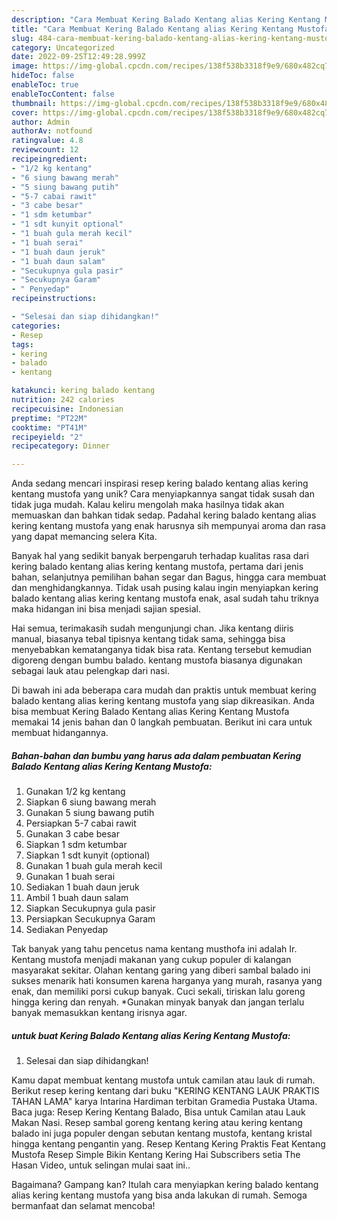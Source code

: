 ```yaml
---
description: "Cara Membuat Kering Balado Kentang alias Kering Kentang Mustofa yang Bisa Manjain Lidah"
title: "Cara Membuat Kering Balado Kentang alias Kering Kentang Mustofa yang Bisa Manjain Lidah"
slug: 484-cara-membuat-kering-balado-kentang-alias-kering-kentang-mustofa-yang-bisa-manjain-lidah
category: Uncategorized
date: 2022-09-25T12:49:28.999Z
image: https://img-global.cpcdn.com/recipes/138f538b3318f9e9/680x482cq70/kering-balado-kentang-alias-kering-kentang-mustofa-foto-resep-utama.jpg
hideToc: false
enableToc: true
enableTocContent: false
thumbnail: https://img-global.cpcdn.com/recipes/138f538b3318f9e9/680x482cq70/kering-balado-kentang-alias-kering-kentang-mustofa-foto-resep-utama.jpg
cover: https://img-global.cpcdn.com/recipes/138f538b3318f9e9/680x482cq70/kering-balado-kentang-alias-kering-kentang-mustofa-foto-resep-utama.jpg
author: Admin
authorAv: notfound
ratingvalue: 4.8
reviewcount: 12
recipeingredient:
- "1/2 kg kentang"
- "6 siung bawang merah"
- "5 siung bawang putih"
- "5-7 cabai rawit"
- "3 cabe besar"
- "1 sdm ketumbar"
- "1 sdt kunyit optional"
- "1 buah gula merah kecil"
- "1 buah serai"
- "1 buah daun jeruk"
- "1 buah daun salam"
- "Secukupnya gula pasir"
- "Secukupnya Garam"
- " Penyedap"
recipeinstructions:

- "Selesai dan siap dihidangkan!"
categories:
- Resep
tags:
- kering
- balado
- kentang

katakunci: kering balado kentang 
nutrition: 242 calories
recipecuisine: Indonesian
preptime: "PT22M"
cooktime: "PT41M"
recipeyield: "2"
recipecategory: Dinner

---
```





Anda sedang mencari inspirasi resep kering balado kentang alias kering kentang mustofa yang unik? Cara menyiapkannya sangat tidak susah dan tidak juga mudah. Kalau keliru mengolah maka hasilnya tidak akan memuaskan dan bahkan tidak sedap. Padahal kering balado kentang alias kering kentang mustofa yang enak harusnya sih mempunyai aroma dan rasa yang dapat memancing selera Kita.





Banyak hal yang sedikit banyak berpengaruh terhadap kualitas rasa dari kering balado kentang alias kering kentang mustofa, pertama dari jenis bahan, selanjutnya pemilihan bahan segar dan Bagus, hingga cara membuat dan menghidangkannya. Tidak usah pusing kalau ingin menyiapkan kering balado kentang alias kering kentang mustofa enak,      asal sudah tahu triknya maka hidangan ini bisa menjadi sajian spesial.














Hai semua, terimakasih sudah mengunjungi chan. Jika kentang diiris manual, biasanya tebal tipisnya kentang tidak sama, sehingga bisa menyebabkan kematanganya tidak bisa rata. Kentang tersebut kemudian digoreng dengan bumbu balado. kentang mustofa biasanya digunakan sebagai lauk atau pelengkap dari nasi.






Di bawah ini ada beberapa cara mudah dan praktis untuk membuat kering balado kentang alias kering kentang mustofa yang siap dikreasikan. Anda bisa membuat Kering Balado Kentang alias Kering Kentang Mustofa memakai 14 jenis bahan dan 0 langkah pembuatan. Berikut ini cara untuk membuat hidangannya.

<!--inarticleads1-->

##### Bahan-bahan dan bumbu yang harus ada dalam pembuatan Kering Balado Kentang alias Kering Kentang Mustofa:

1. Gunakan 1/2 kg kentang
1. Siapkan 6 siung bawang merah
1. Gunakan 5 siung bawang putih
1. Persiapkan 5-7 cabai rawit
1. Gunakan 3 cabe besar
1. Siapkan 1 sdm ketumbar
1. Siapkan 1 sdt kunyit (optional)
1. Gunakan 1 buah gula merah kecil
1. Gunakan 1 buah serai
1. Sediakan 1 buah daun jeruk
1. Ambil 1 buah daun salam
1. Siapkan Secukupnya gula pasir
1. Persiapkan Secukupnya Garam
1. Sediakan  Penyedap


Tak banyak yang tahu pencetus nama kentang musthofa ini adalah Ir. Kentang mustofa menjadi makanan yang cukup populer di kalangan masyarakat sekitar. Olahan kentang garing yang diberi sambal balado ini sukses menarik hati konsumen karena harganya yang murah, rasanya yang enak, dan memiliki porsi cukup banyak. Cuci sekali, tiriskan lalu goreng hingga kering dan renyah. *Gunakan minyak banyak dan jangan terlalu banyak memasukkan kentang irisnya agar. 

<!--inarticleads2-->

#####  untuk buat Kering Balado Kentang alias Kering Kentang Mustofa:


1. Selesai dan siap dihidangkan!

Kamu dapat membuat kentang mustofa untuk camilan atau lauk di rumah. Berikut resep kering kentang dari buku &#34;KERING KENTANG LAUK PRAKTIS TAHAN LAMA&#34; karya Intarina Hardiman terbitan Gramedia Pustaka Utama. Baca juga: Resep Kering Kentang Balado, Bisa untuk Camilan atau Lauk Makan Nasi. Resep sambal goreng kentang kering atau kering kentang balado ini juga populer dengan sebutan kentang mustofa, kentang kristal hingga kentang pengantin yang. Resep Kentang Kering Praktis Feat Kentang Mustofa Resep Simple Bikin Kentang Kering Hai Subscribers setia The Hasan Video, untuk selingan mulai saat ini.. 

Bagaimana? Gampang kan? Itulah cara menyiapkan kering balado kentang alias kering kentang mustofa yang bisa anda lakukan di rumah. Semoga bermanfaat dan selamat mencoba!
